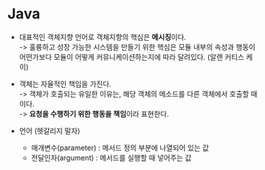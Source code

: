 # Java

* 대표적인 객체지향 언어로 객체지향의 핵심은 **메시징**이다. \
  \-> 훌륭하고 성장 가능한 시스템을 만들기 위한 핵심은 모듈 내부의 속성과 행동이 어떤가보다 모듈이 어떻게 커뮤니케이션하는지에 따라 달려있다. (알랜 커티스 케이)
* 객체는 자율적인 책임을 가진다. \
  \-> 객체가 호출되는 유일한 이유는, 해당 객체의 메소드를 다른 객체에서 호출할 때이다. \
  \-> **요청을 수행하기 위한 행동을 책임**이라 표현한다.&#x20;



* 언어 (헷갈리지 말자)
  * 매개변수(parameter) : 메서드 정의 부분에 나열되어 있는 값
  * 전달인자(argument) : 메서드를 실행할 때 넣어주는 값
